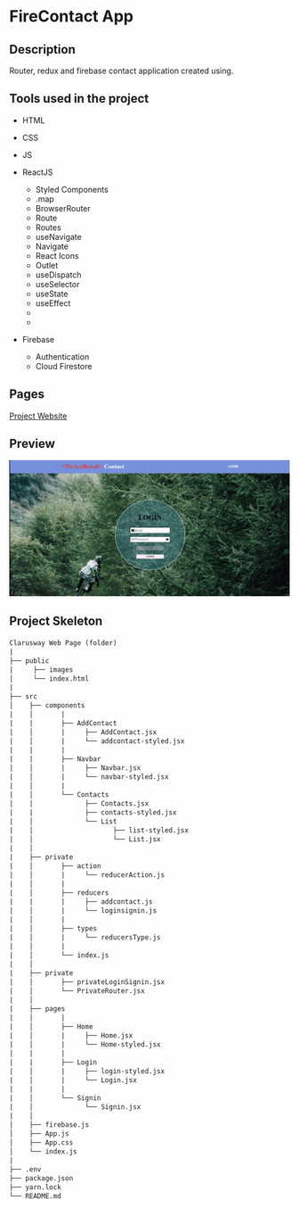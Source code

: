 # FireContact App

## Description

Router, redux and firebase contact application created using.

## Tools used in the project

- HTML

- CSS

- JS

- ReactJS

  - Styled Components
  - .map
  - BrowserRouter
  - Route
  - Routes
  - useNavigate
  - Navigate
  - React Icons
  - Outlet
  - useDispatch
  - useSelector
  - useState
  - useEffect
  - 
  - 

- Firebase
  - Authentication
  - Cloud Firestore

<!-- ## Github-pages -->

## Pages

[ Project Website ](https://cosmic-pasca-b88d6c.netlify.app)

## Preview

![ Project Snapshot ](contactapp.gif)

## Project Skeleton

```
Clarusway Web Page (folder)
|
├── public
|     ├── images
│     └── index.html
|
├── src
│    ├── components
|    │       |
|    |       ├── AddContact
|    │       |     ├── AddContact.jsx
|    │       |     └── addcontact-styled.jsx
|    |       |
|    |       ├── Navbar
|    │       |     ├── Navbar.jsx
|    │       |     └── navbar-styled.jsx
|    │       |
|    │       └── Contacts
|    |             ├── Contacts.jsx
|    |             ├── contacts-styled.jsx
|    │             └── List
|    │                    ├── list-styled.jsx
|    │                    └── List.jsx
|    │
|    ├── private
|    │       ├── action
|    │       |     └── reducerAction.js
|    │       |
|    │       ├── reducers
|    |       |     ├── addcontact.js
|    │       |     └── loginsignin.js
|    │       |
|    │       ├── types
|    │       |     └── reducersType.js
|    │       |
|    │       └── index.js
|    │
|    ├── private
|    │       ├── privateLoginSignin.jsx
|    │       └── PrivateRouter.jsx
|    │
|    ├── pages
|    │       |
|    │       ├── Home
|    │       |     ├── Home.jsx
|    │       |     └── Home-styled.jsx
|    |       |
|    |       ├── Login
|    │       |     ├── login-styled.jsx
|    │       |     └── Login.jsx
|    |       |
|    │       └── Signin
|    │             └── Signin.jsx
|    │
│    ├── firebase.js
│    ├── App.js
│    ├── App.css
│    └── index.js
|
├── .env
├── package.json
├── yarn.lock
└── README.md
```

